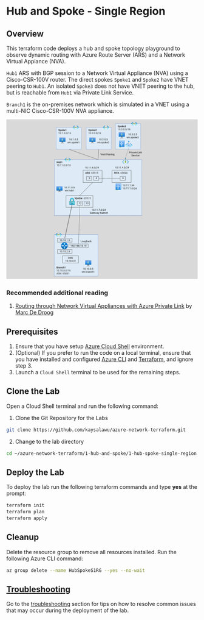 # Hub and Spoke - Single Region

## Overview

This terraform code deploys a hub and spoke topology playground to observe dynamic routing with Azure Route Server (ARS) and a Network Virtual Appiance (NVA).

`Hub1` ARS with BGP session to a Network Virtual Appliance (NVA) using a Cisco-CSR-100V router. The direct spokes `Spoke1` and `Spoke2` have VNET peering to `Hub1`. An isolated `Spoke3` does not have VNET peering to the hub, but is reachable from `Hub1` via Private Link Service.
 
`Branch1` is the on-premises network which is simulated in a VNET using a multi-NIC Cisco-CSR-100V NVA appliance. 

![Hub and Spoke (Single region)](../../images/hub-spoke-single-region.png)

### Recommended additional reading

1. [Routing through Network Virtual Appliances with Azure Private Link](https://github.com/mddazure/azure-privatelink-routing) by [Marc De Droog](https://github.com/mddazure)


## Prerequisites

1. Ensure that you have setup [Azure Cloud Shell](https://learn.microsoft.com/en-us/azure/cloud-shell/overview) environment.
2. (Optional) If you prefer to run the code on a local terminal, ensure that you have installed and configured [Azure CLI](https://learn.microsoft.com/en-us/cli/azure/install-azure-cli) and [Terraform](https://developer.hashicorp.com/terraform/tutorials/aws-get-started/install-cli), and ignore step 3.
3. Launch a `Cloud Shell` terminal to be used for the remaining steps.

## Clone the Lab

Open a Cloud Shell terminal and run the following command:
1. Clone the Git Repository for the Labs
```sh
git clone https://github.com/kaysalawu/azure-network-terraform.git
```

2. Change to the lab directory
```sh
cd ~/azure-network-terraform/1-hub-and-spoke/1-hub-spoke-single-region
```

## Deploy the Lab

To deploy the lab run the following terraform commands and type **yes** at the prompt:
```sh
terraform init
terraform plan
terraform apply
```

## Cleanup

Delete the resource group to remove all resources installed. Run the following Azure CLI command:

```sh
az group delete --name HubSpokeS1RG --yes --no-wait
```

## [Troubleshooting](../../troubleshooting/)

Go to the [troubleshooting](../../troubleshooting/) section for tips on how to resolve common issues that may occur during the deployment of the lab.
